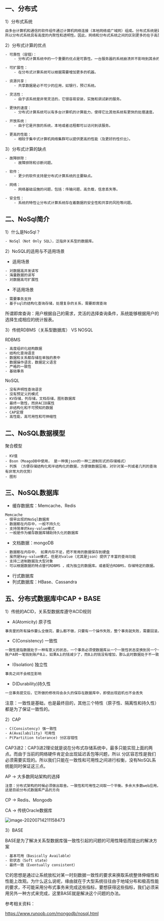 ## 一、分布式

1）分布式系统

```txt
由多台计算机和通信的软件组件通过计算机网络连接（本地网络或广域网）组成。分布式系统是建立在网络之上的软件系统。正是因为软件的特性，
所以分布式系统具有高度的内聚性和透明性。因此，网络和分布式系统之间的区别更多的在于高层软件（特别是操作系统），而不是硬件。
```

2）分布式计算的优点

```txt
- 可靠性（容错）：
	- 分布式计算系统中的一个重要的优点是可靠性。一台服务器的系统崩溃并不影响到其余的服务器。

- 可扩展性：
	- 在分布式计算系统可以根据需要增加更多的机器。

- 资源共享：
	- 共享数据是必不可少的应用，如银行，预订系统。

- 灵活性：
	- 由于该系统是非常灵活的，它很容易安装，实施和调试新的服务。

- 更快的速度：
	- 分布式计算系统可以有多台计算机的计算能力，使得它比其他系统有更快的处理速度。

- 开放系统：
	- 由于它是开放的系统，本地或者远程都可以访问到该服务。

- 更高的性能：
	- 相较于集中式计算机网络集群可以提供更高的性能（及更好的性价比）。
```

3）分布式计算的缺点

```txt
- 故障排除：
	- 故障排除和诊断问题。

- 软件：
	- 更少的软件支持是分布式计算系统的主要缺点。

- 网络：
	- 网络基础设施的问题，包括：传输问题，高负载，信息丢失等。

- 安全性：
	- 系统的特性让分布式计算系统存在着数据的安全性和共享的风险等问题。
```



## 二、NoSql简介

1）什么是NoSql？

```txt
- NoSql（Not Only SQL），泛指非关系型的数据库。
```

2）NoSQL的适用与不适用场景

- 适用场景

```txt
- 对数据高并发读写
- 海量数据的读写
- 对数据高可扩展性
```

- 不适用场景

```txt
- 需要事务支持
- 基于sql的结构化查询存储，处理复杂的关系，需要即席查询
```

所谓即席查询：用户根据自己的需求，灵活的选择查询条件，系统能够根据用户的选择生成相应的统计报表。

3）传统RDBMS（关系型数据库） VS NOSQL

RDBMS

```txt
- 高度组织化结构数据
- 结构化查询语言
- 数据和关系都存储在单独的表中
- 数据操作语言，数据定义语言
- 严格的一致性
- 基础事务
```

NoSQL

```txt
- 没有声明性查询语言
- 没有预定义的模式
- KV存储，列存储，文档存储，图形数据库
- 最终一致性，而非ACID属性
- 非结构化和不可预知的数据
- CAP定理
- 高性能，高可用性和可伸缩性
```



## 二、NoSQL数据模型

聚合模型

```
- KV值
- Bson（MoagoDB中使用， 是一种类json的一种二进制形式的存储格式）
- 列族 （方便存储结构化和半结构化的数据，方便做数据压缩，对针对某一列或者几列的查询有非常大的优势）
- 图形
```



## 三、NoSQL数据库

- 缓存数据库：Memcache、Redis

```txt
Memcache
- 很早出现的NoSql数据库
- 数据都在内存中，一般不持久化
- 支持简单的key-value模式
- 一般是作为缓存数据库辅助持久化的数据库
```

- 文档数据：mongoDB

```txt
- 数据都在内存中， 如果内存不足，把不常用的数据保存到硬盘
- 虽然是key-value模式，但是对value（尤其是json）提供了丰富的查询功能
- 支持二进制数据及大型对象
- 可以根据数据的特点替代RDBMS ，成为独立的数据库。或者配合RDBMS，存储特定的数据。
```

- 行式数据库
- 列式数据库：HBase、Cassandra



## 五、分布式数据库中CAP + BASE

1）传统的ACID，关系型数据库遵守ACID规则

- A(Atomicity) 原子性

```txt
事务里的所有操作要么全做完，要么都不做，只要有一个操作失败，整个事务就失败，需要回滚。
```

- C(Consistency) 一致性

```txt
一致性是指数据处于一种有意义的状态，一个事务必须使数据库从一个一致性状态变换到另一个一致性状态。比如
账户A转一笔钱到账户B上，如果A上的钱减少了，而B上的钱没有增加，那么此时数据处于不一致状态。
```

- I(Isolation) 独立性

```txt
事务之间不会相互影响
```

- D(Durability)持久性

```txt
一旦事务提交后，它所做的修改将会永久的保存在数据库中，即使出现宕机也不会丢失
```

注意：一致性是基础，也是最终目的，其他三个特性（原子性、隔离性和持久性）都是为了保证一致性的。



2）CAP

```txt
- C(Consistency) 强一致性
- A(Availability) 可用性
- P(Partition tolerance) 分区容错性
```

CAP3进2：CAP3进2理论就是说在分布式存储系统中，最多只能实现上面的两点。而由于当前的网络硬件肯定会出现延迟丢包等问题，所以 分区容忍性是我们必须需要实现的。所以我们只能在一致性和可用性之间进行权衡，没有NoSQL系统能同时保证这三点。

 AP -> 大多数网站架构的选择

```txt
注意：分布式架构的时候必须做出取舍。一致性和可用性之间取一个平衡。多余大多数web应用，其实并不需要强一致性。因此牺牲C换取P，
这是目前分布式数据库产品的方向
```

 CP -> Redis、Mongodb

 CA -> 传统Oracle数据库

![image-20200714211158473](https://gitee.com/wangzj6666666/bigdata-img/raw/master/nosql/image-20200714211158473.png)



3）BASE

BASE是为了解决关系型数据库强一致性引起的问题的可用性降低而提出的解决方案

```txt
- 基本可用（Basically Available）
- 软状态（Soft state）
- 最终一致（Eventually consistent） 
```

它的思想是通过让系统放松对某一时刻数据一致性的要求来换取系统整体伸缩性和性能上改观。为什么这么说呢，缘由就在于大型系统往往由于地域分布和极高性能的要求，不可能采用分布式事务来完成这些指标，要想获得这些指标，我们必须采用另外一种方式来完成，这里BASE就是解决这个问题的办法。





参考相关资料：

https://www.runoob.com/mongodb/nosql.html